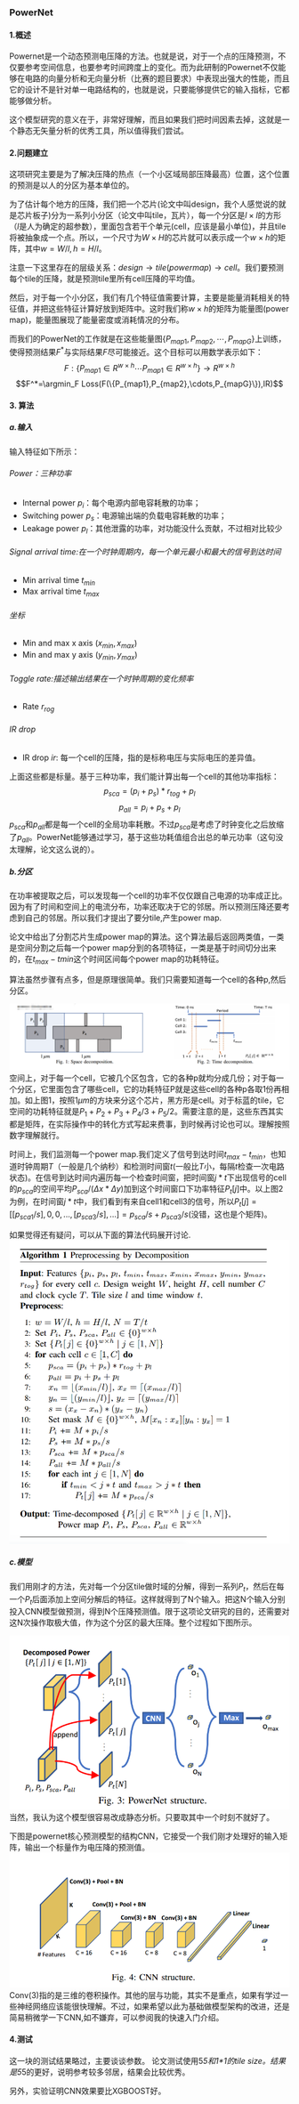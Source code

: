 ### PowerNet
#### 1.概述
Powernet是一个动态预测电压降的方法。也就是说，对于一个点的压降预测，不仅要参考空间信息，也要参考时间跨度上的变化。而为此研制的Powernet不仅能够在电路的向量分析和无向量分析（比赛的题目要求）中表现出强大的性能，而且它的设计不是针对单一电路结构的，也就是说，只要能够提供它的输入指标，它都能够做分析。

这个模型研究的意义在于，非常好理解，而且如果我们把时间因素去掉，这就是一个静态无矢量分析的优秀工具，所以值得我们尝试。
#### 2.问题建立
这项研究主要是为了解决压降的热点（一个小区域局部压降最高）位置，这个位置的预测是以人的分区为基本单位的。

为了估计每个地方的压降，我们把一个芯片(论文中叫design，我个人感觉说的就是芯片板子)分为一系列小分区（论文中叫tile，瓦片），每一个分区是$l\times l$的方形（$l$是人为确定的超参数），里面包含若干个单元(cell，应该是最小单位)，并且tile将被抽象成一个点。所以，一个尺寸为$W\times H$的芯片就可以表示成一个$w\times h$的矩阵，其中$w=W/l,h=H/l$。

注意一下这里存在的层级关系：$design\rightarrow tile(power map) \rightarrow cell$。我们要预测每个tile的压降，就是预测tile里所有cell压降的平均值。

然后，对于每一个小分区，我们有几个特征值需要计算，主要是能量消耗相关的特征值，并把这些特征计算好放到矩阵中。这时我们称$w\times h$的矩阵为能量图(power map)，能量图展现了能量密度或消耗情况的分布。

而我们的PowerNet的工作就是在这些能量图$\{P_{map1},P_{map2},\cdots,P_{mapG}\}$上训练，使得预测结果$F^*$与实际结果$F$尽可能接近。这个目标可以用数学表示如下：
$$F:\{P_{map1}\in R^{w\times h}\cdots P_{map1}\in R^{w\times h}\}\rightarrow R^{w \times h}$$
$$F^*=\argmin_F Loss(F(\{P_{map1},P_{map2},\cdots,P_{mapG}\}),IR)$$
#### 3. 算法
##### a.输入
输入特征如下所示：
###### Power：三种功率
- Internal power $p_i$：每个电源内部电容耗散的功率；
- Switching power $p_s$：电源输出端的负载电容耗散的功率；
- Leakage power $p_l$：其他泄露的功率，对功能没什么贡献，不过相对比较少
###### Signal arrival time:在一个时钟周期内，每一个单元最小和最大的信号到达时间
- Min arrival time $t_{min}$
- Max arrival time $t_{max}$
###### 坐标
- Min and max x axis $(x_{min},x_{max})$
- Min and max y axis $(y_{min},y_{max})$
###### Toggle rate:描述输出结果在一个时钟周期的变化频率
- Rate $r_{rog}$
###### IR drop
- IR drop $ir$: 每一个cell的压降，指的是标称电压与实际电压的差异值。

上面这些都是标量。基于三种功率，我们能计算出每一个cell的其他功率指标：
$$p_{sca}=(p_i+p_s)*r_{tog}+p_l$$
$$p_{all}=p_i+p_s+p_l$$
$p_{sca}$和$p_{all}$都是每一个cell的全局功率耗散。不过$p_{sca}$是考虑了时钟变化之后放缩了$p_{all}$。PowerNet能够通过学习，基于这些功耗值组合出总的单元功率（这句没太理解，论文这么说的）。

##### b.分区
在功率被提取之后，可以发现每一个cell的功率不仅仅跟自己电源的功率成正比。因为有了时间和空间上的电流分布，功率还取决于它的邻居。所以预测压降还要考虑到自己的邻居。所以我们才提出了要分tile,产生power map.

论文中给出了分割芯片生成power map的算法。这个算法最后返回两类值，一类是空间分割之后每一个power map分到的各项特征，一类是基于时间切分出来的，在$t_{max}-t{min}$这个时间区间每个power map的功耗特征。

算法虽然步骤有点多，但是原理很简单。我们只需要知道每一个cell的各种p,然后分区。

![](imgs/powernet3.png)
空间上，对于每一个cell，它被几个区包含，它的各种p就均分成几份；对于每一个分区，它里面包含了哪些cell，它的功耗特征P就是这些cell的各种p各取1份再相加。如上图1，按照$1\mu m$的方块来分这个芯片，黑方形是cell。对于标蓝的tile，它空间的功耗特征就是$P_1+P_2+P_3+P_4/3+P_5/2$。需要注意的是，这些东西其实都是矩阵，在实际操作中的转化方式写起来费事，到时候再讨论也可以。理解按照数字理解就行。

时间上，我们监测每一个power map.我们定义了信号到达时间$t_{max}-t_{min}$，也知道时钟周期$T$（一般是几个纳秒）和检测时间窗$t$(一般比$T$小，每隔$t$检查一次电路状态)。在信号到达时间内遍历每一个检查时间窗，把时间窗$j*t$下出现信号的cell的$p_{sca}$的空间平均$P_{sca}/(\Delta x*\Delta y)$加到这个时间窗口下功率特征$P_t[j]$中。以上图2为例，在时间窗$j*t$中，我们看到有来自cell1和cell3的信号，所以$P_t[j]=[[p_{sca1}/s],0,0,...,[p_{sca3}/s],...]=p_{sca}/s+p_{sca3}/s$(没错，这也是个矩阵)。

如果觉得还有疑问，可以从下面的算法代码展开讨论.
![](imgs/powernet4.png)

##### c.模型
我们用刚才的方法，先对每一个分区tile做时域的分解，得到一系列$P_t$，然后在每一个$P_t$后面添加上空间分解后的特征。这样就得到了N个输入。把这N个输入分别投入CNN模型做预测，得到N个压降预测值。限于这项论文研究的目的，还需要对这N次操作取极大值，作为这个分区的最大压降。整个过程如下图所示。

![pw2](imgs/powernet2.png)
当然，我认为这个模型很容易改成静态分析。只要取其中一个时刻不就好了。

下图是powernet核心预测模型的结构CNN，它接受一个我们刚才处理好的输入矩阵，输出一个标量作为电压降的预测值。
![pw1](imgs/powernet1.png)
Conv(3)指的是三维的卷积操作。其他的层与功能，其实不是重点，如果有学过一些神经网络应该能很快理解。不过，如果希望以此为基础做模型架构的改进，还是简易稍微学一下CNN,如不嫌弃，可以参阅我的快速入门介绍。
#### 4.测试
这一块的测试结果略过，主要谈谈参数。
论文测试使用5*5和1\*1的tile size。结果是5*5的更好，说明参考较多邻居，结果会比较优秀。

另外，实验证明CNN效果要比XGBOOST好。